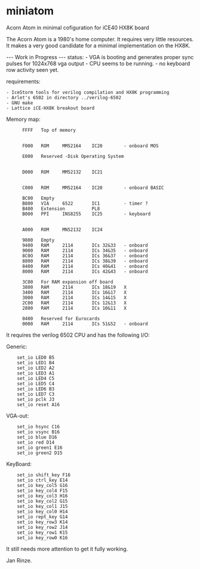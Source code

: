 # miniatom
Acorn Atom in minimal cofiguration for iCE40 HX8K board

The Acorn Atom is a 1980's home computer. It requires very little resources.
It makes a very good candidate for a minimal implementation on the HX8K.

--- Work in Progress ---
status:
	- VGA is booting and generates proper sync pulses for 1024x768 vga output
	- CPU seems to be running. 
	- no keyboard row activity seen yet.

requirements:

	- IceStorm tools for verilog compilation and HX8K programming
	- Arlet's 6502 in directory ../verilog-6502
	- GNU make
	- Lattice iCE-HX8K breakout board

Memory map:

          FFFF   Top of memory


          F000   ROM     MM52164    IC20        - onboard MOS

          E000   Reserved -Disk Operating System


          D000   ROM     MM52132    IC21


          C000   ROM     MM52164    IC20        - onboard BASIC

          BC00   Empty
          B800   VIA     6522	    IC1         - timer ?
          B400   Extension	        PL8
          B000   PPI     INS8255    IC25	    - keyboard


          A000   ROM     MN52132    IC24

          9800   Empty
          9400   RAM     2114       ICs 32&33   - onboard
          9000   RAM     2114       ICs 34&35   - onboard
          8C0O   RAM     2114       ICs 36&37   - onboard
          8800   RAM     2114       ICs 38&39   - onboard
          8400   RAM     2114       ICs 40&41   - onboard
          8000   RAM     2114       ICs 42&43   - onboard

          3C00   For RAM expansion off board
          3800   RAM     2114       ICs 18&19   X
          3400   RAM     2114       ICs 16&17   X
          3000   RAM     2114       ICs 14&15   X
          2C00   RAM     2114       ICs 12&13   X
          2800   RAM     2114       ICs 10&11   X

          0400   Reserved for Eurocards
          0000   RAM     2114       ICs 51&52   - onboard

It requires the verilog 6502 CPU and has the following I/O:

Generic:

		set_io LED0 B5
		set_io LED1 B4
		set_io LED2 A2
		set_io LED3 A1
		set_io LED4 C5
		set_io LED5 C4
		set_io LED6 B3
		set_io LED7 C3
		set_io pclk J3
		set_io reset A16

VGA-out:

		set_io hsync C16
		set_io vsync B16
		set_io blue D16
		set_io red D14
		set_io green1 E16
		set_io green2 D15

KeyBoard:

		set_io shift_key F16
		set_io ctrl_key E14
		set_io key_col5 G16
		set_io key_col4 F15
		set_io key_col3 H16
		set_io key_col2 G15
		set_io key_col1 J15
		set_io key_col0 H14
		set_io rept_key G14
		set_io key_row3 K14
		set_io key_row2 J14
		set_io key_row1 K15
		set_io key_row0 K16
		
It still needs more attention to get it fully working.

Jan Rinze.

